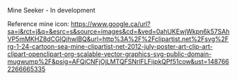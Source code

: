 Mine Seeker - In development

Reference
mine icon:
https://www.google.ca/url?sa=i&rct=j&q=&esrc=s&source=images&cd=&ved=0ahUKEwjWkpn6k57SAhVP5mMKHZ8dCGIQjhwIBQ&url=http%3A%2F%2Fclipartist.net%2Fsvg%2Frg-1-24-cartoon-sea-mine-clipartist-net-2012-july-poster-art-clip-art-clipart-openclipart-org-scalable-vector-graphics-svg-public-domain-mugwump%2F&psig=AFQjCNFjOjLMTQFSNrlFLFijpkQPf51cow&ust=1487662266665335